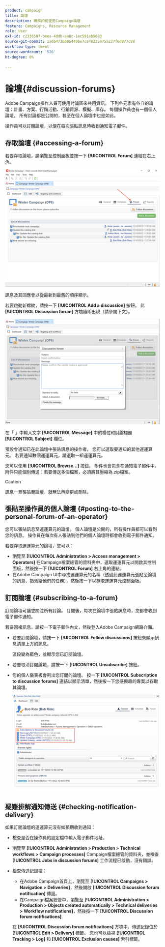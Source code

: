 ```yaml
---
product: campaign
title: 論壇
description: 瞭解如何使用Campaign論壇
feature: Campaigns, Resource Management
role: User
exl-id: c2336507-beea-4ddb-aa8c-1ec591eb5683
source-git-commit: 1a0b473b005449be7c846225e75a227f6d877c88
workflow-type: tm+mt
source-wordcount: '526'
ht-degree: 0%

---
```


# 論壇{#discussion-forums}

Adobe Campaign操作人員可使用討論區來共用資訊。 下列各元素有各自的論壇：計畫、方案、行銷活動、行銷資源、模擬、庫存。 每個操作員也有一個個人論壇。 所有討論都是公開的，甚至在個人論壇中也是如此。

操作員可以訂閱論壇，以便在每次張貼訊息時收到通知電子郵件。

## 存取論壇 {#accessing-a-forum}

若要存取論壇，請瀏覽至控制面板並按一下 **[!UICONTROL Forum]** 連結在右上角。

![](assets/mrm-forum-icon.png)

訊息及其回應會以從最新到最舊的順序顯示。

若要啟動新螺紋，請按一下 **[!UICONTROL Add a discussion]** 按鈕。 此 **[!UICONTROL Discussion forum]** 方塊隨即出現（請參閱下文）。

![](assets/mrm-forum-new-thread.png)


在「 」中輸入文字 **[!UICONTROL Message]** 中的欄位和討論標題 **[!UICONTROL Subject]** 欄位。

預設會通知已在此論壇中張貼訊息的操作者。 您可以選取要通知的其他運運算元。 若要通知數個運運算元，請選取一組運運算元。

您可以使用  **[!UICONTROL Browse...]** 按鈕。 附件也會包含在通知電子郵件中。 附件只能個別傳送：若要傳送多個檔案，必須將其壓縮為.zip檔案。

>[!CAUTION]
>
>訊息一旦張貼至論壇，就無法再變更或刪除。

## 張貼至操作員的個人論壇 {#posting-to-the-personal-forum-of-an-operator}

您可以張貼訊息至運運算元的論壇。 個人論壇是公開的，所有操作員都可以看到您的訊息。 操作員在每次有人張貼到他們的個人論壇時都會收到電子郵件通知。

若要存取運運算元的論壇，您可以：

* 瀏覽至 **[!UICONTROL Administration > Access management > Operators]** 在Campaign檔案總管的資料夾中，選取運運算元以開啟其控制面板，然後按一下 **[!UICONTROL Forum]** 右上角的連結。
* 在Adobe Campaign UI中尋找運運算元的名稱（透過此運運算元張貼至論壇的訊息、指派給他們的任務），然後按一下以存取運運算元控制面板。

## 訂閱論壇 {#subscribing-to-a-forum}

訂閱論壇可讓您關注所有討論。 訂閱後，每次在論壇中張貼訊息時，您都會收到電子郵件通知。

若要回複訊息，請按一下電子郵件內文，然後登入Adobe Campaign網路介面。

* 若要訂閱論壇，請按一下 **[!UICONTROL Follow discussions]** 按鈕來顯示訊息清單上方的訊息。

  區段變為藍色，並顯示您已訂閱論壇。

* 若要取消訂閱論壇，請按一下 **[!UICONTROL Unsubscribe]** 按鈕。

* 您的個人儀表板會列出您訂閱的論壇。 按一下 **[!UICONTROL Subscription to discussion forums]** 連結以顯示清單，然後按一下您感興趣的專案以存取其論壇。

  ![](assets/forum-subscribed.png)


## 疑難排解通知傳送 {#checking-notification-delivery}

如果訂閱論壇的運運算元沒有如預期收到通知：

* 檢查是否在操作員的設定檔中輸入電子郵件地址。
* 瀏覽至 **[!UICONTROL Administration > Production > Technical workflows > Campaign processes]** Campaign檔案總管的資料夾，並檢查 **[!UICONTROL Jobs in discussion forums]** 工作流程已啟動，沒有錯誤。
* 檢查傳送記錄檔：

   * 在Adobe Campaign首頁上，瀏覽至 **[!UICONTROL Campaigns > Navigation > Deliveries]**，然後開啟 **[!UICONTROL Discussion forum notification]** 傳遞。
   * 在Campaign檔案總管中，瀏覽至 **[!UICONTROL Administration > Production > Objects created automatically > Technical deliveries > Workflow notifications]**，然後按一下 **[!UICONTROL Discussion forum notifications]**.

  在 **[!UICONTROL Discussion forum notifications]** 方塊中，傳送記錄位於 **[!UICONTROL Edit > Delivery]** 標籤。 您也可以檢視 **[!UICONTROL Tracking > Log]** 和 **[!UICONTROL Exclusion causes]** 索引標籤。
